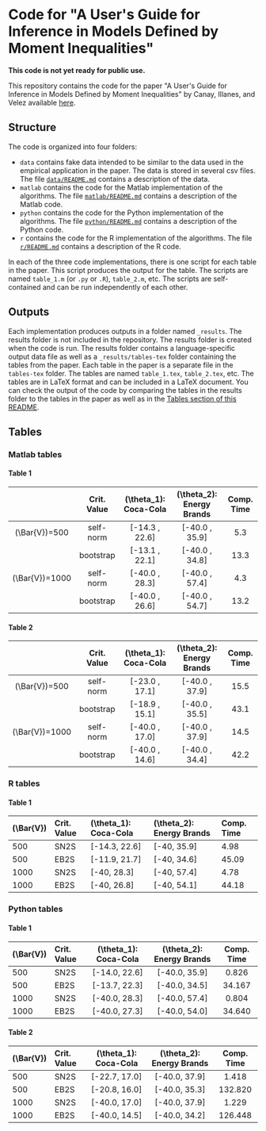 # Code for "A User's Guide for Inference in Models Defined by Moment Inequalities"

**This code is not yet ready for public use.**

This repository contains the code for the paper "A User's Guide for Inference in Models Defined by Moment Inequalities" by Canay, Illanes, and Velez available [here](https://www.amilcarvelez.com/working_paper/guide_mi/).

## Structure

The code is organized into four folders:

* `data` contains fake data intended to be similar to the data used in the empirical application in the paper. The data is stored in several csv files. The file [`data/README.md`](data/README.md) contains a description of the data.
* `matlab` contains the code for the Matlab implementation of the algorithms. The file [`matlab/README.md`](matlab/README.md) contains a description of the Matlab code.
* `python` contains the code for the Python implementation of the algorithms. The file [`python/README.md`](python/README.md) contains a description of the Python code.
* `r` contains the code for the R implementation of the algorithms. The file [`r/README.md`](r/README.md) contains a description of the R code.

In each of the three code implementations, there is one script for each table in the paper. This script produces the output for the table. The scripts are named `table_1.m` (or `.py` or `.R`), `table_2.m`, etc. The scripts are self-contained and can be run independently of each other.

## Outputs

Each implementation produces outputs in a folder named `_results`. The results folder is not included in the repository. The results folder is created when the code is run. The results folder contains a language-specific output data file as well as a `_results/tables-tex` folder containing the tables from the paper. Each table in the paper is a separate file in the `tables-tex` folder. The tables are named `table_1.tex`, `table_2.tex`, etc. The tables are in LaTeX format and can be included in a LaTeX document. You can check the output of the code by comparing the tables in the results folder to the tables in the paper as well as in the [Tables section of this README](#tables).

## Tables

### Matlab tables

#### Table 1

|                  | Crit. Value | \(\theta_1\): Coca-Cola | \(\theta_2\): Energy Brands | Comp. Time |
| :--------------: | :---------: | :---------------------: | :-------------------------: | :--------: |
| \(\Bar{V}\)=500  |  self-norm  |    \[-14.3 , 22.6\]     |      \[-40.0 , 35.9\]       |    5.3     |
|                  |  bootstrap  |    \[-13.1 , 22.1\]     |      \[-40.0 , 34.8\]       |    13.3    |
| \(\Bar{V}\)=1000 |  self-norm  |    \[-40.0 , 28.3\]     |      \[-40.0 , 57.4\]       |    4.3     |
|                  |  bootstrap  |    \[-40.0 , 26.6\]     |      \[-40.0 , 54.7\]       |    13.2    |

#### Table 2

|                  | Crit. Value | \(\theta_1\): Coca-Cola | \(\theta_2\): Energy Brands | Comp. Time |
| :--------------: | :---------: | :---------------------: | :-------------------------: | :--------: |
| \(\Bar{V}\)=500  |  self-norm  |    \[-23.0 , 17.1\]     |      \[-40.0 , 37.9\]       |    15.5    |
|                  |  bootstrap  |    \[-18.9 , 15.1\]     |      \[-40.0 , 35.5\]       |    43.1    |
| \(\Bar{V}\)=1000 |  self-norm  |    \[-40.0 , 17.0\]     |      \[-40.0 , 37.9\]       |    14.5    |
|                  |  bootstrap  |    \[-40.0 , 14.6\]     |      \[-40.0 , 34.4\]       |    42.2    |

### R tables

#### Table 1

| \(\Bar{V}\) | Crit. Value | \(\theta_1\): Coca-Cola | \(\theta_2\): Energy Brands | Comp. Time |
| :---------- | :---------- | :---------------------- | :-------------------------- | :--------- |
| 500         | SN2S        | \[-14.3, 22.6\]         | \[-40, 35.9\]               | 4.98       |
| 500         | EB2S        | \[-11.9, 21.7\]         | \[-40, 34.6\]               | 45.09      |
| 1000        | SN2S        | \[-40, 28.3\]           | \[-40, 57.4\]               | 4.78       |
| 1000        | EB2S        | \[-40, 26.8\]           | \[-40, 54.1\]               | 44.18      |

### Python tables

#### Table 1

| \(\Bar{V}\) | Crit. Value | \(\theta_1\): Coca-Cola | \(\theta_2\): Energy Brands | Comp. Time |
| :---------- | :---------- | :---------------------: | :-------------------------: | :--------: |
| 500         | SN2S        |     \[-14.0, 22.6\]     |       \[-40.0, 35.9\]       |   0.826    |
| 500         | EB2S        |     \[-13.7, 22.3\]     |       \[-40.0, 34.5\]       |   34.167   |
| 1000        | SN2S        |     \[-40.0, 28.3\]     |       \[-40.0, 57.4\]       |   0.804    |
| 1000        | EB2S        |     \[-40.0, 27.3\]     |       \[-40.0, 54.0\]       |   34.640   |

#### Table 2

| \(\Bar{V}\) | Crit. Value | \(\theta_1\): Coca-Cola | \(\theta_2\): Energy Brands | Comp. Time |
| :---------- | :---------- | :---------------------: | :-------------------------: | :--------: |
| 500         | SN2S        |     \[-22.7, 17.0\]     |       \[-40.0, 37.9\]       |   1.418    |
| 500         | EB2S        |     \[-20.8, 16.0\]     |       \[-40.0, 35.3\]       |  132.820   |
| 1000        | SN2S        |     \[-40.0, 17.0\]     |       \[-40.0, 37.9\]       |   1.229    |
| 1000        | EB2S        |     \[-40.0, 14.5\]     |       \[-40.0, 34.2\]       |  126.448   |

